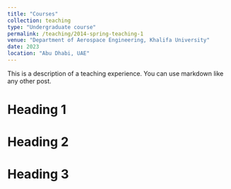 ```yaml
---
title: "Courses"
collection: teaching
type: "Undergraduate course"
permalink: /teaching/2014-spring-teaching-1
venue: "Department of Aerospace Engineering, Khalifa University"
date: 2023
location: "Abu Dhabi, UAE"
---
```


This is a description of a teaching experience. You can use markdown like any other post.

Heading 1
======

Heading 2
======

Heading 3
======
